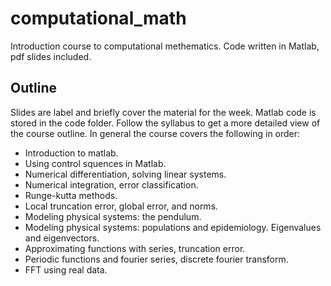 # computational_math
Introduction course to computational methematics. Code written in Matlab, pdf slides included.

## Outline

Slides are label and briefly cover the material for the week. Matlab code is stored in the code folder. Follow the syllabus to 
get a more detailed view of the course outline. In general the course covers the following in order: 

- Introduction to matlab.
- Using control squences in Matlab. 
- Numerical differentiation, solving linear systems.
- Numerical integration, error classification. 
- Runge-kutta methods. 
- Local truncation error, global error, and norms. 
- Modeling physical systems: the pendulum.
- Modeling physical systems: populations and epidemiology. Eigenvalues and eigenvectors.
- Approximating functions with series, truncation error.
- Periodic functions and fourier series, discrete fourier transform.
- FFT using real data.
